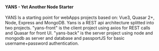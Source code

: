 #### YANS - Yet Another Node Starter
YANS Is a starting point for webApps projects based on: Vue3, Quasar 2+, Node, Express and MongoDB.
Yans is a REST api architecture splitted into two projects.
"yans-front" is the client project using axios for REST calls and Quasar for front UI.
"yans-back" is the server project using node and mongodb as server and database and passportJS for basic username+password authentication.
